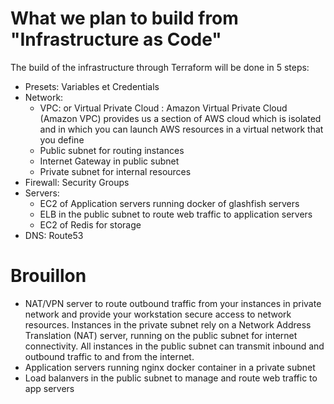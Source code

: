 # What we plan to build from "Infrastructure as Code"

The build of the infrastructure through Terraform will be done in 5 steps:
- Presets: Variables et Credentials
- Network:
  - VPC: or Virtual Private Cloud : Amazon Virtual Private Cloud (Amazon VPC) provides us a section of AWS cloud which is isolated and in which you can launch AWS resources in a virtual network that you define 
  - Public subnet for routing instances
  - Internet Gateway in public subnet
  - Private subnet for internal resources
- Firewall: Security Groups
- Servers: 
  - EC2 of Application servers running docker of glashfish servers
  - ELB in the public subnet to route web traffic to application servers 
  - EC2 of Redis for storage
- DNS: Route53


# Brouillon

- NAT/VPN server to route outbound traffic from your instances in private network
and provide your workstation secure access to network resources. Instances in the private subnet rely on a Network Address Translation (NAT) server, running on the public subnet for internet connectivity. All instances in the public subnet can transmit inbound and outbound traffic to and from the internet.
- Application servers running nginx docker container in a private subnet
- Load balanvers in the public subnet to manage and route web traffic to app servers
